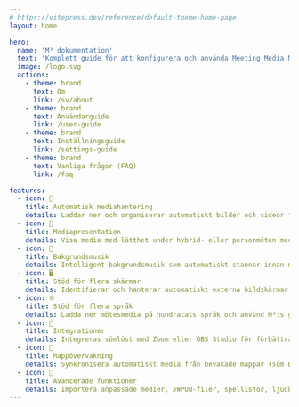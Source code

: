 ```yaml
---
# https://vitepress.dev/reference/default-theme-home-page
layout: home

hero:
  name: 'M³ dokumentation'
  text: 'Komplett guide för att konfigurera och använda Meeting Media Manager'
  image: /logo.svg
  actions:
    - theme: brand
      text: Om
      link: /sv/about
    - theme: brand
      text: Användarguide
      link: /user-guide
    - theme: brand
      text: Inställningsguide
      link: /settings-guide
    - theme: brand
      text: Vanliga frågor (FAQ)
      link: /faq

features:
  - icon: 🚀
    title: Automatisk mediahantering
    details: Laddar ner och organiserar automatiskt bilder och videor för församlingsmöten på vilket språk som helst som finns på Jehovas vittnens officiella hemsida.
  - icon: 🎦
    title: Mediapresentation
    details: Visa media med lätthet under hybrid- eller personmöten med avancerade kontroller, zoom/panoreringsmöjligheter och anpassade tidsmöjligheter.
  - icon: 🎵
    title: Bakgrundsmusik
    details: Intelligent bakgrundsmusik som automatiskt stannar innan mötet börjar och kan startas igen med ett klick efter mötet.
  - icon: 🖥️
    title: Stöd för flera skärmar
    details: Identifierar och hanterar automatiskt externa bildskärmar för smidiga mediepresentationer och delning av websidor.
  - icon: 🌐
    title: Stöd för flera språk
    details: Ladda ner mötesmedia på hundratals språk och använd M³:s gränssnitt i något av de många tillgängliga språken.
  - icon: 🧩
    title: Integrationer
    details: Integreras sömlöst med Zoom eller OBS Studio för förbättrad mediehantering och uppspelning under möten.
  - icon: 📁
    title: Mappövervakning
    details: Synkronisera automatiskt media från bevakade mappar (som Dropbox eller OneDrive) och exportera media till mappar.
  - icon: 🎯
    title: Avancerade funktioner
    details: Importera anpassade medier, JWPUB-filer, spellistor, ljudbibelinspelningar och hantera flera församlingar.
---
```

